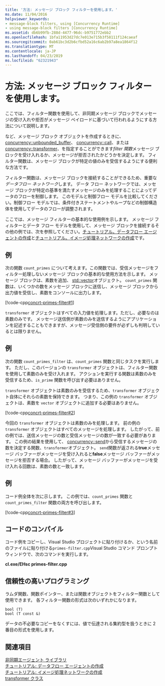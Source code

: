 ```yaml
---
title: '方法: メッセージ ブロック フィルターを使用します。'
ms.date: 11/04/2016
helpviewer_keywords:
- message-block filters, using [Concurrency Runtime]
- using message-block filters [Concurrency Runtime]
ms.assetid: db6b99fb-288d-4477-96dc-b9751772ebb2
ms.openlocfilehash: 1bfa11953d27dc7e013e715b3f58111f124caeaf
ms.sourcegitcommit: 0ab61bc3d2b6cfbd52a16c6ab2b97a8ea1864f12
ms.translationtype: MT
ms.contentlocale: ja-JP
ms.lasthandoff: 04/23/2019
ms.locfileid: "62321943"
---
```

# <a name="how-to-use-a-message-block-filter"></a>方法: メッセージ ブロック フィルターを使用します。

ここでは、フィルター関数を使用して、非同期メッセージ ブロックでメッセージの受け入れや拒否がメッセージ ペイロードに基づいて行われるようにする方法について説明します。

など、メッセージ ブロック オブジェクトを作成するときに、 [concurrency::unbounded_buffer](reference/unbounded-buffer-class.md)、 [concurrency::call](../../parallel/concrt/reference/call-class.md)、または[concurrency::transformer](../../parallel/concrt/reference/transformer-class.md)、を指定することができます*filter 関数*メッセージ ブロックを受け入れるか、メッセージが拒否されたかどうかを決定します。 フィルター関数は、メッセージ ブロックが特定の値のみを受信するようにする便利な方法です。

フィルター関数は、メッセージ ブロックを接続することができるため、重要な*データフロー ネットワーク*します。 データ フロー ネットワークでは、メッセージ ブロックが特定の基準を満たすメッセージのみを処理することによってデータのフローを制御します。 このモデルと制御フロー モデルを比較してください。制御フロー モデルでは、条件付きステートメントやループなどの制御構造体を使用してデータのフローが調整されます。

ここでは、メッセージ フィルターの基本的な使用例を示します。 メッセージ フィルターとデータ フロー モデルを使用して、メッセージ ブロックを接続するその他の例では、次を参照してください。[チュートリアル。データフロー エージェントの作成](../../parallel/concrt/walkthrough-creating-a-dataflow-agent.md)と[チュートリアル。イメージ処理ネットワークの作成](../../parallel/concrt/walkthrough-creating-an-image-processing-network.md)です。

## <a name="example"></a>例

次の関数 `count_primes` について考えます。この関数では、受信メッセージをフィルター処理しないメッセージ ブロックの基本的な使用方法を示します。 メッセージ ブロックは、素数を追加、 [std::vector](../../standard-library/vector-class.md)オブジェクト。 `count_primes` 関数は、いくつかの数をメッセージ ブロックに送信し、メッセージ ブロックから出力値を受信し、素数をコンソールに出力します。

[!code-cpp[concrt-primes-filter#1](../../parallel/concrt/codesnippet/cpp/how-to-use-a-message-block-filter_1.cpp)]

`transformer` オブジェクトはすべての入力値を処理します。ただし、必要なのは素数のみです。 メッセージ送信側が素数のみを送信するようにアプリケーションを記述することもできますが、メッセージ受信側の要件が必ずしも判明しているとは限りません。

## <a name="example"></a>例

次の関数 `count_primes_filter` は、`count_primes` 関数と同じタスクを実行します。 ただし、このバージョンの `transformer` オブジェクトは、フィルター関数を使用して素数のみを受け入れます。 アクションを実行する関数は素数のみを受信するため、`is_prime` 関数を呼び出す必要はありません。

`transformer` オブジェクトは素数のみを受信するため、`transformer` オブジェクト自体にそれらの素数を保持できます。 つまり、この例の `transformer` オブジェクトは、素数を `vector` オブジェクトに追加する必要はありません。

[!code-cpp[concrt-primes-filter#2](../../parallel/concrt/codesnippet/cpp/how-to-use-a-message-block-filter_2.cpp)]

今回の `transformer` オブジェクトは素数のみを処理します。 前の例の `transformer` オブジェクトはすべてのメッセージを処理します。 したがって、前の例では、送信メッセージの数と受信メッセージの数が一致する必要があります。 この例の結果を使用して、 [concurrency::send](reference/concurrency-namespace-functions.md#send)から受信するメッセージの数を決定する関数、`transformer`オブジェクト。 `send`関数が返される**true**メッセージ バッファーがメッセージを受け入れると**false**メッセージ バッファーがメッセージを拒否する場合。 したがって、メッセージ バッファーがメッセージを受け入れる回数は、素数の数と一致します。

## <a name="example"></a>例

コード例全体を次に示します。 この例では、`count_primes` 関数と `count_primes_filter` 関数の両方を呼び出します。

[!code-cpp[concrt-primes-filter#3](../../parallel/concrt/codesnippet/cpp/how-to-use-a-message-block-filter_3.cpp)]

## <a name="compiling-the-code"></a>コードのコンパイル

コード例をコピーし、Visual Studio プロジェクトに貼り付けるか、という名前のファイルに貼り付ける`primes-filter.cpp`Visual Studio コマンド プロンプト ウィンドウで、次のコマンドを実行します。

**cl.exe/EHsc primes-filter.cpp**

## <a name="robust-programming"></a>信頼性の高いプログラミング

ラムダ関数、関数ポインター、または関数オブジェクトをフィルター関数として使用できます。 各フィルター関数の形式は次のいずれかになります。

```Output
bool (T)
bool (T const &)
```

データの不必要なコピーをなくすには、値で伝達される集約型を扱うときに 2 番目の形式を使用します。

## <a name="see-also"></a>関連項目

[非同期エージェント ライブラリ](../../parallel/concrt/asynchronous-agents-library.md)<br/>
[チュートリアル: データフロー エージェントの作成](../../parallel/concrt/walkthrough-creating-a-dataflow-agent.md)<br/>
[チュートリアル: イメージ処理ネットワークの作成](../../parallel/concrt/walkthrough-creating-an-image-processing-network.md)<br/>
[transformer クラス](../../parallel/concrt/reference/transformer-class.md)
